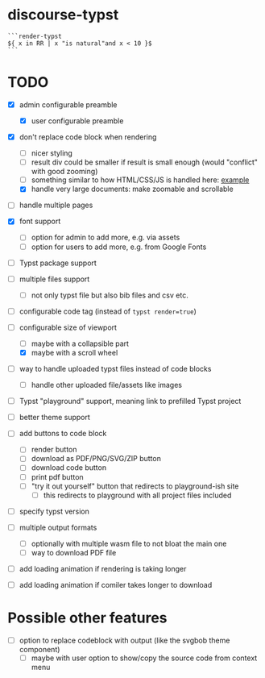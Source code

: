 # discourse-typst

````
```render-typst
${ x in RR | x "is natural"and x < 10 }$
```
````

# TODO
- [x] admin configurable preamble
    - [x] user configurable preamble
- [x] don't replace code block when rendering
    - [ ] nicer styling
    - [ ] result div could be smaller if result is small enough (would "conflict" with good zooming)
    - [ ] something similar to how HTML/CSS/JS is handled here: [example](https://stackoverflow.com/questions/67336788/how-to-make-svg-map-zoomable-and-scrollable)
    - [x] handle very large documents: make zoomable and scrollable
- [ ] handle multiple pages
- [x] font support
    - [ ] option for admin to add more, e.g. via assets
    - [ ] option for users to add more, e.g. from Google Fonts
- [ ] Typst package support


- [ ] multiple files support
    - [ ] not only typst file but also bib files and csv etc.
- [ ] configurable code tag (instead of `typst render=true`)
- [ ] configurable size of viewport
    - [ ] maybe with a collapsible part
    - [x] maybe with a scroll wheel
- [ ] way to handle uploaded typst files instead of code blocks
    - [ ] handle other uploaded file/assets like images
- [ ] Typst "playground" support, meaning link to prefilled Typst project
- [ ] better theme support
- [ ] add buttons to code block
    - [ ] render button
    - [ ] download as PDF/PNG/SVG/ZIP button
    - [ ] download code button
    - [ ] print pdf button
    - [ ] "try it out yourself" button that redirects to playground-ish site
        - [ ] this redirects to playground with all project files included
- [ ] specify typst version
- [ ] multiple output formats
    - [ ] optionally with multiple wasm file to not bloat the main one
    - [ ] way to download PDF file
- [ ] add loading animation if rendering is taking longer
- [ ] add loading animation if comiler takes longer to download

# Possible other features
- [ ] option to replace codeblock with output (like the svgbob theme component)
    - [ ] maybe with user option to show/copy the source code from context menu